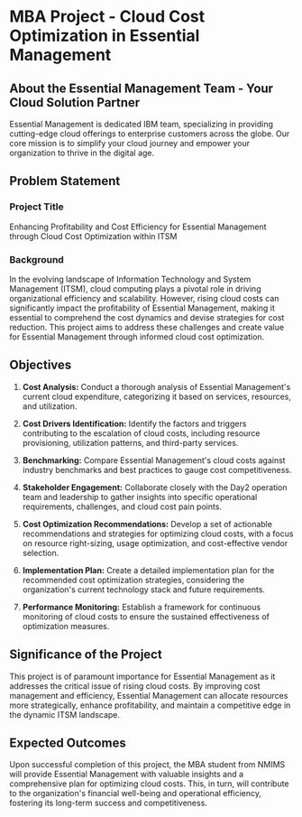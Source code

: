 # MBA Project - Cloud Cost Optimization in Essential Management

## About the Essential Management Team - Your Cloud Solution Partner
Essential Management is dedicated IBM team, specializing in providing cutting-edge cloud offerings to enterprise customers across the globe. Our core mission is to simplify your cloud journey and empower your organization to thrive in the digital age.



## Problem Statement

### Project Title
Enhancing Profitability and Cost Efficiency for Essential Management through Cloud Cost Optimization within ITSM

### Background
In the evolving landscape of Information Technology and System Management (ITSM), cloud computing plays a pivotal role in driving organizational efficiency and scalability. However, rising cloud costs can significantly impact the profitability of Essential Management, making it essential to comprehend the cost dynamics and devise strategies for cost reduction. This project aims to address these challenges and create value for Essential Management through informed cloud cost optimization.

## Objectives

1. **Cost Analysis:** Conduct a thorough analysis of Essential Management's current cloud expenditure, categorizing it based on services, resources, and utilization.

2. **Cost Drivers Identification:** Identify the factors and triggers contributing to the escalation of cloud costs, including resource provisioning, utilization patterns, and third-party services.

3. **Benchmarking:** Compare Essential Management's cloud costs against industry benchmarks and best practices to gauge cost competitiveness.

4. **Stakeholder Engagement:** Collaborate closely with the Day2 operation team and leadership to gather insights into specific operational requirements, challenges, and cloud cost pain points.

5. **Cost Optimization Recommendations:** Develop a set of actionable recommendations and strategies for optimizing cloud costs, with a focus on resource right-sizing, usage optimization, and cost-effective vendor selection.

6. **Implementation Plan:** Create a detailed implementation plan for the recommended cost optimization strategies, considering the organization's current technology stack and future requirements.

7. **Performance Monitoring:** Establish a framework for continuous monitoring of cloud costs to ensure the sustained effectiveness of optimization measures.

## Significance of the Project

This project is of paramount importance for Essential Management as it addresses the critical issue of rising cloud costs. By improving cost management and efficiency, Essential Management can allocate resources more strategically, enhance profitability, and maintain a competitive edge in the dynamic ITSM landscape.

## Expected Outcomes

Upon successful completion of this project, the MBA student from NMIMS will provide Essential Management with valuable insights and a comprehensive plan for optimizing cloud costs. This, in turn, will contribute to the organization's financial well-being and operational efficiency, fostering its long-term success and competitiveness.
